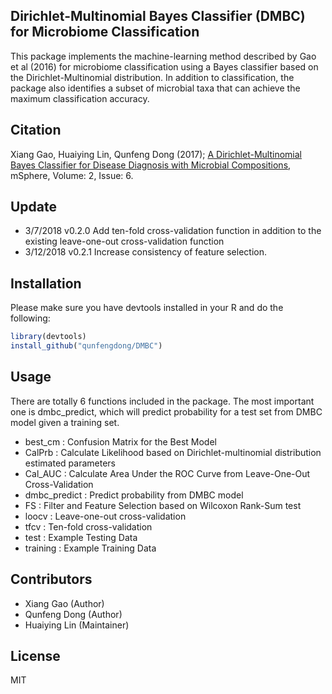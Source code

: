 Dirichlet-Multinomial Bayes Classifier (DMBC) for Microbiome Classification
---------------------------------------------------------------------------
This package implements the machine-learning method described by Gao et al (2016) for microbiome classification using a Bayes classifier based on the Dirichlet-Multinomial distribution.  In addition to classification, the package also identifies a subset of microbial taxa that can achieve the maximum classification accuracy.

## Citation
Xiang Gao, Huaiying Lin, Qunfeng Dong (2017); [A Dirichlet-Multinomial Bayes Classifier for Disease Diagnosis with Microbial Compositions](http://msphere.asm.org/content/msph/2/6/e00536-17.full.pdf), mSphere, Volume: 2, Issue: 6.

## Update
* 3/7/2018	v0.2.0	Add ten-fold cross-validation function in addition to the existing leave-one-out cross-validation function
* 3/12/2018	v0.2.1	Increase consistency of feature selection.

## Installation

Please make sure you have devtools installed in your R and do the following:

```R
library(devtools)
install_github("qunfengdong/DMBC")
```

## Usage

There are totally 6 functions included in the package. The most important one is dmbc_predict, which will predict probability for a test set from DMBC model given a training set.

* best_cm	: Confusion Matrix for the Best Model
* CalPrb	: Calculate Likelihood based on Dirichlet-multinomial distribution estimated parameters
* Cal_AUC	: Calculate Area Under the ROC Curve from Leave-One-Out Cross-Validation
* dmbc_predict	: Predict probability from DMBC model 
* FS	: Filter and Feature Selection based on Wilcoxon Rank-Sum test
* loocv	: Leave-one-out cross-validation
* tfcv	: Ten-fold cross-validation
* test	: Example Testing Data
* training	: Example Training Data

## Contributors

* Xiang Gao (Author)
* Qunfeng Dong (Author)
* Huaiying Lin (Maintainer)

## License

MIT
